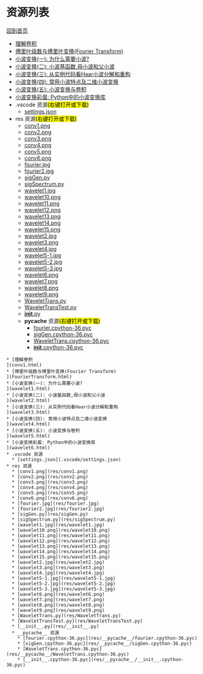 
# 资源列表

[回到首页](https://charleechan.github.io/MyWiki)

* [理解卷积
](conv1.html)
* [傅里叶级数与傅里叶变换(Fourier Transform)
](FourierTransform.html)
* [小波变换(一): 为什么需要小波?
](wavelet1.html)
* [小波变换(二): 小波基函数,母小波和父小波
](wavelet2.html)
* [小波变换(三): 从实例代码看Haar小波分解和重构
](wavelet3.html)
* [小波变换(四): 常用小波特点及二维小波变换
](wavelet4.html)
* [小波变换(五): 小波变换与卷积
](wavelet5.html)
* [小波变换彩蛋: Python中的小波变换库
](wavelet6.html)
* .vscode 资源<mark>(右键打开或下载)</mark>
  * [settings.json](.vscode/settings.json)
* res 资源<mark>(右键打开或下载)</mark>
  * [conv1.png](res/conv1.png)
  * [conv2.png](res/conv2.png)
  * [conv3.png](res/conv3.png)
  * [conv4.png](res/conv4.png)
  * [conv5.png](res/conv5.png)
  * [conv6.png](res/conv6.png)
  * [fourier.jpg](res/fourier.jpg)
  * [fourier2.jpg](res/fourier2.jpg)
  * [sigGen.py](res/sigGen.py)
  * [sigSpectrum.py](res/sigSpectrum.py)
  * [wavelet1.jpg](res/wavelet1.jpg)
  * [wavelet10.png](res/wavelet10.png)
  * [wavelet11.png](res/wavelet11.png)
  * [wavelet12.png](res/wavelet12.png)
  * [wavelet13.png](res/wavelet13.png)
  * [wavelet14.png](res/wavelet14.png)
  * [wavelet15.png](res/wavelet15.png)
  * [wavelet2.jpg](res/wavelet2.jpg)
  * [wavelet3.png](res/wavelet3.png)
  * [wavelet4.jpg](res/wavelet4.jpg)
  * [wavelet5-1.jpg](res/wavelet5-1.jpg)
  * [wavelet5-2.jpg](res/wavelet5-2.jpg)
  * [wavelet5-3.jpg](res/wavelet5-3.jpg)
  * [wavelet6.png](res/wavelet6.png)
  * [wavelet7.png](res/wavelet7.png)
  * [wavelet8.png](res/wavelet8.png)
  * [wavelet9.png](res/wavelet9.png)
  * [WaveletTrans.py](res/WaveletTrans.py)
  * [WaveletTransTest.py](res/WaveletTransTest.py)
  * [__init__.py](res/__init__.py)
  * __pycache__ 资源<mark>(右键打开或下载)</mark>
    * [fourier.cpython-36.pyc](res/__pycache__/fourier.cpython-36.pyc)
    * [sigGen.cpython-36.pyc](res/__pycache__/sigGen.cpython-36.pyc)
    * [WaveletTrans.cpython-36.pyc](res/__pycache__/WaveletTrans.cpython-36.pyc)
    * [__init__.cpython-36.pyc](res/__pycache__/__init__.cpython-36.pyc)


```mind:height=300,title=内容概要,color
* [理解卷积
](conv1.html)
* [傅里叶级数与傅里叶变换(Fourier Transform)
](FourierTransform.html)
* [小波变换(一): 为什么需要小波?
](wavelet1.html)
* [小波变换(二): 小波基函数,母小波和父小波
](wavelet2.html)
* [小波变换(三): 从实例代码看Haar小波分解和重构
](wavelet3.html)
* [小波变换(四): 常用小波特点及二维小波变换
](wavelet4.html)
* [小波变换(五): 小波变换与卷积
](wavelet5.html)
* [小波变换彩蛋: Python中的小波变换库
](wavelet6.html)
* .vscode 资源
  * [settings.json](.vscode/settings.json)
* res 资源
  * [conv1.png](res/conv1.png)
  * [conv2.png](res/conv2.png)
  * [conv3.png](res/conv3.png)
  * [conv4.png](res/conv4.png)
  * [conv5.png](res/conv5.png)
  * [conv6.png](res/conv6.png)
  * [fourier.jpg](res/fourier.jpg)
  * [fourier2.jpg](res/fourier2.jpg)
  * [sigGen.py](res/sigGen.py)
  * [sigSpectrum.py](res/sigSpectrum.py)
  * [wavelet1.jpg](res/wavelet1.jpg)
  * [wavelet10.png](res/wavelet10.png)
  * [wavelet11.png](res/wavelet11.png)
  * [wavelet12.png](res/wavelet12.png)
  * [wavelet13.png](res/wavelet13.png)
  * [wavelet14.png](res/wavelet14.png)
  * [wavelet15.png](res/wavelet15.png)
  * [wavelet2.jpg](res/wavelet2.jpg)
  * [wavelet3.png](res/wavelet3.png)
  * [wavelet4.jpg](res/wavelet4.jpg)
  * [wavelet5-1.jpg](res/wavelet5-1.jpg)
  * [wavelet5-2.jpg](res/wavelet5-2.jpg)
  * [wavelet5-3.jpg](res/wavelet5-3.jpg)
  * [wavelet6.png](res/wavelet6.png)
  * [wavelet7.png](res/wavelet7.png)
  * [wavelet8.png](res/wavelet8.png)
  * [wavelet9.png](res/wavelet9.png)
  * [WaveletTrans.py](res/WaveletTrans.py)
  * [WaveletTransTest.py](res/WaveletTransTest.py)
  * [__init__.py](res/__init__.py)
  * __pycache__ 资源
    * [fourier.cpython-36.pyc](res/__pycache__/fourier.cpython-36.pyc)
    * [sigGen.cpython-36.pyc](res/__pycache__/sigGen.cpython-36.pyc)
    * [WaveletTrans.cpython-36.pyc](res/__pycache__/WaveletTrans.cpython-36.pyc)
    * [__init__.cpython-36.pyc](res/__pycache__/__init__.cpython-36.pyc)
```
